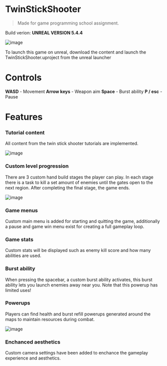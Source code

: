 # TwinStickShooter
> Made for game programming school assignment.

Build verion: **UNREAL VERSION 5.4.4**

![image](https://github.com/user-attachments/assets/c5245b1c-20d4-44c4-bf77-d6cf62ac1e8d)

To launch this game on unreal, download the content and launch the TwinStickShooter.uproject from the unreal launcher

# Controls

**WASD** - Movement
**Arrow keys** - Weapon aim
**Space** - Burst ability
**P / esc** - Pause

# Features

### Tutorial content
All content from the twin stick shooter tutorials are implemented.

![image](https://github.com/user-attachments/assets/f3de86e1-84d3-413d-98d2-0307f8119139)

### Custom level progression
There are 3 custom hand build stages the player can play.
In each stage there is a task to kill a set amount of enemies until the gates open to the next region.
After completing the final stage, the game ends.

![image](https://github.com/user-attachments/assets/6a58f86c-f729-4c3c-aceb-852d1d04f2e9)

### Game menus
Custom main menu is added for starting and quitting the game, additionally a pause and game win menu exist for creating a full gameplay loop.

### Game stats
Custom stats will be displayed such as enemy kill score and how many abilities are used.

### Burst ability
When pressing the spacebar, a custom burst ability activates, this burst ability lets you launch enemies away near you.
Note that this powerup has limited uses!

### Powerups
Players can find health and burst refill powerups generated around the maps to maintain resources during combat.

![image](https://github.com/user-attachments/assets/91d503f9-7b2b-44b7-99e3-d81fe0e6283a)

### Enchanced aesthetics
Custom camera settings have been added to enchance the gameplay experience and aesthetics.
